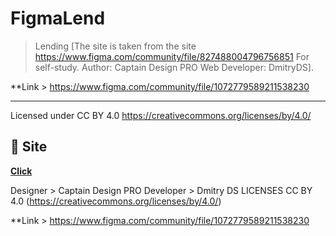 # FigmaLend

> Lending [The site is taken from the site https://www.figma.com/community/file/827488004796756851 For self-study. Author: Captain Design PRO Web Developer: DmitryDS]. 

**Link > https://www.figma.com/community/file/1072779589211538230 

---
Licensed under CC BY 4.0 https://creativecommons.org/licenses/by/4.0/
## 🚀 Site

**[Click](https://www.figma.com/community/file/827488004796756851)**

Designer > Captain Design PRO
Developer > Dmitry DS
LICENSES CC BY 4.0 (https://creativecommons.org/licenses/by/4.0/)

**Link > https://www.figma.com/community/file/1072779589211538230 
